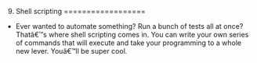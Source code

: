9. Shell scripting
==================

+ Ever wanted to automate something? Run a bunch of tests all at once? Thatâ€™s
  where shell scripting comes in. You can write your own series of commands that
will execute and take your programming to a whole new lever. Youâ€™ll be super
cool.